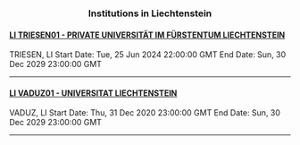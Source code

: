 <h3 align="center">Institutions in Liechtenstein</h3>

<h4><a href="//www.ufl.li">LI TRIESEN01 - PRIVATE UNIVERSITÄT IM FÜRSTENTUM LIECHTENSTEIN</a></h4>
TRIESEN, LI
Start Date: Tue, 25 Jun 2024 22:00:00 GMT
End Date: Sun, 30 Dec 2029 23:00:00 GMT

---
<h4><a href="//www.uni.li">LI VADUZ01 - UNIVERSITAT LIECHTENSTEIN</a></h4>
VADUZ, LI
Start Date: Thu, 31 Dec 2020 23:00:00 GMT
End Date: Sun, 30 Dec 2029 23:00:00 GMT

---